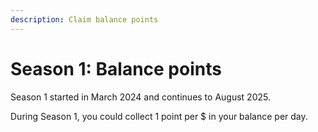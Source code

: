 ```yaml
---
description: Claim balance points
---
```


# Season 1: Balance points

Season 1 started in March 2024 and continues to August 2025.

During Season 1, you could collect 1 point per $ in your balance per day.
